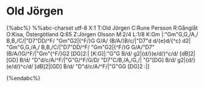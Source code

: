 # Old Jörgen

{%abc%}
%%abc-charset utf-8
X:1
T:Old Jörgen
C:Rune Persson 
R:Gånglåt
O:Kisa, Östergötland
Q:65
Z:Jörgen Olsson
M:2/4
L:1/8
K:Gm
|:"Gm"G,G,/A,/ B,B,/C/|"D7"DD/^F/ "Gm"G2|{^F/}G G/A/ (B/A/)B/c/|"D7"d d/{e}d/{^c} d2|
"Gm"G,G,/A,/ B,B,/C/|"D7"DD/^F/ "Gm"G2|{^F/}G G/A/"D7" (B/A/)G/^F/|"Gm"{^F/}G2 [DG]2:|
[K:G]|:"G"G B/d/ g2|{d/}(e/d/)^c/d/ [dB]2|[GD] B/d/ "D"d/c/A/^F/|"G"G/^F/G/D/ "D7"C/B,/A,/G,/|
"G"[DG] B/d/ g2|{d/}(e/d/)^c/d/ [dB]2|[GD] B/d/ "D"d/c/A/^F/|"G"GG [DG]2 :|]


{%endabc%}
